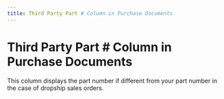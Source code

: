```yaml
---
title: Third Party Part # Column in Purchase Documents
---
```


# Third Party Part # Column in Purchase Documents


This column displays the part number if different from your part number  in the case of dropship sales orders.

